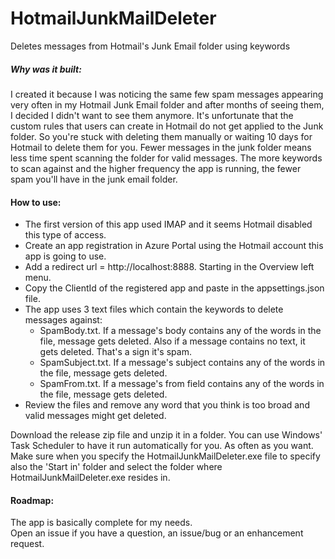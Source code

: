 # HotmailJunkMailDeleter
Deletes messages from Hotmail's Junk Email folder using keywords

#### 
##### Why was it built:
I created it because I was noticing the same few spam messages appearing very often in my Hotmail Junk Email folder and after months of seeing them, I decided I didn't want to see them anymore. 
It's unfortunate that the custom rules that users can create in Hotmail do not get applied to the Junk folder. So you're stuck with deleting them manually or waiting 10 days for Hotmail to delete them for you. Fewer messages in the junk folder means less time spent scanning the folder for valid messages. The more keywords to scan against and the higher frequency the app is running, the fewer spam you'll have in the junk email folder.

#### How to use:

* The first version of this app used IMAP and it seems Hotmail disabled this type of access.
* Create an app registration in Azure Portal using the Hotmail account this app is going to use.
* Add a redirect url = http://localhost:8888. Starting in the Overview left menu.
* Copy the ClientId of the registered app and paste in the appsettings.json file.
* The app uses 3 text files which contain the keywords to delete messages against:
    * SpamBody.txt. If a message's body contains any of the words in the file, message gets deleted. Also if a message contains no text, it gets deleted. That's a sign it's spam.
    * SpamSubject.txt. If a message's subject contains any of the words in the file, message gets deleted.
    * SpamFrom.txt. If a message's from field contains any of the words in the file, message gets deleted.
* Review the files and remove any word that you think is too broad and valid messages might get deleted.
    
Download the release zip file and unzip it in a folder. 
You can use Windows' Task Scheduler to have it run automatically for you. As often as you want. Make sure when you specify the HotmailJunkMailDeleter.exe file to specify also the 'Start in' folder and select the folder where HotmailJunkMailDeleter.exe resides in.  

#### Roadmap:  
The app is basically complete for my needs.   
Open an issue if you have a question, an issue/bug or an enhancement request.  
  
